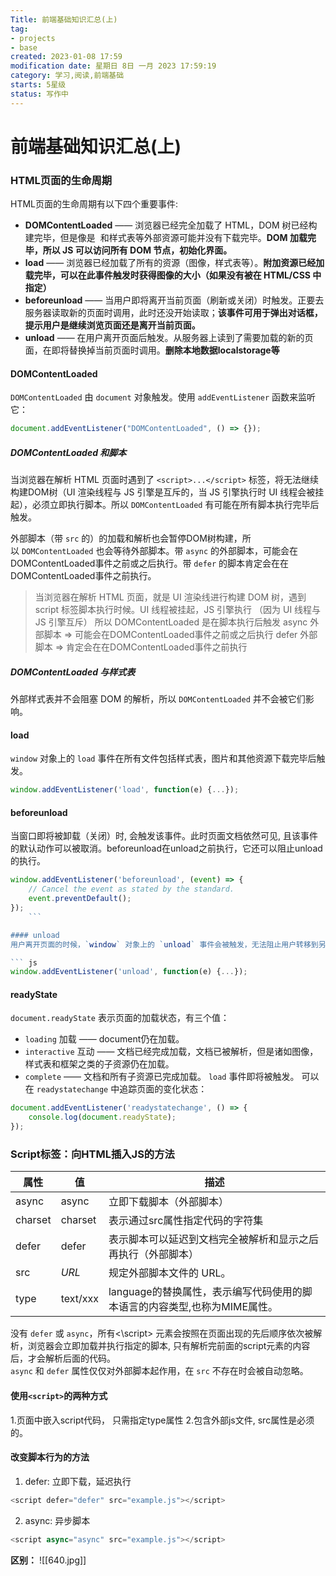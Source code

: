 ```yaml
---
Title: 前端基础知识汇总(上)
tag:
- projects
- base
created: 2023-01-08 17:59
modification date: 星期日 8日 一月 2023 17:59:19
category: 学习,阅读,前端基础
starts: 5星级
status: 写作中
---
```


# 前端基础知识汇总(上)

### HTML页面的生命周期

HTML页面的生命周期有以下四个重要事件:
- **DOMContentLoaded** —— 浏览器已经完全加载了 HTML，DOM 树已经构建完毕，但是像是 <img> 和样式表等外部资源可能并没有下载完毕。**DOM 加载完毕，所以 JS 可以访问所有 DOM 节点，初始化界面。**
- **load** —— 浏览器已经加载了所有的资源（图像，样式表等）。**附加资源已经加载完毕，可以在此事件触发时获得图像的大小（如果没有被在 HTML/CSS 中指定）**
- **beforeunload** —— 当用户即将离开当前页面（刷新或关闭）时触发。正要去服务器读取新的页面时调用，此时还没开始读取；**该事件可用于弹出对话框，提示用户是继续浏览页面还是离开当前页面。**
- **unload** —— 在用户离开页面后触发。从服务器上读到了需要加载的新的页面，在即将替换掉当前页面时调用。**删除本地数据localstorage等**

#### DOMContentLoaded
`DOMContentLoaded` 由 `document` 对象触发。使用 `addEventListener` 函数来监听它：

``` js
document.addEventListener("DOMContentLoaded", () => {});
```

##### DOMContentLoaded 和脚本
当浏览器在解析 HTML 页面时遇到了 `<script>...</script>` 标签，将无法继续构建DOM树（UI 渲染线程与 JS 引擎是互斥的，当 JS 引擎执行时 UI 线程会被挂起），必须立即执行脚本。所以 `DOMContentLoaded` 有可能在所有脚本执行完毕后触发。

外部脚本（带 `src` 的）的加载和解析也会暂停DOM树构建，所以 `DOMContentLoaded` 也会等待外部脚本。带 `async` 的外部脚本，可能会在DOMContentLoaded事件之前或之后执行。带 `defer` 的脚本肯定会在在DOMContentLoaded事件之前执行。

> 当浏览器在解析 HTML 页面，就是 UI 渲染线进行构建 DOM 树，遇到 script 标签脚本执行时候。UI 线程被挂起，JS 引擎执行 （因为 UI 线程与 JS 引擎互斥）
> 所以 DOMContentLoaded 是在脚本执行后触发
> async 外部脚本 => 可能会在DOMContentLoaded事件之前或之后执行
> defer 外部脚本 => 肯定会在在DOMContentLoaded事件之前执行

##### DOMContentLoaded 与样式表
外部样式表并不会阻塞 DOM 的解析，所以 `DOMContentLoaded` 并不会被它们影响。

#### load
`window` 对象上的 `load` 事件在所有文件包括样式表，图片和其他资源下载完毕后触发。

``` js
window.addEventListener('load', function(e) {...});
```

#### beforeunload
当窗口即将被卸载（关闭）时, 会触发该事件。此时页面文档依然可见, 且该事件的默认动作可以被取消。beforeunload在unload之前执行，它还可以阻止unload的执行。

``` js
window.addEventListener('beforeunload', (event) => {
	// Cancel the event as stated by the standard.
	event.preventDefault();
});
	```

#### unload
用户离开页面的时候，`window` 对象上的 `unload` 事件会被触发，无法阻止用户转移到另一个页面上。

``` js
window.addEventListener('unload', function(e) {...});
```

#### readyState
`document.readyState` 表示页面的加载状态，有三个值：
-   `loading` 加载 —— document仍在加载。
-   `interactive` 互动 —— 文档已经完成加载，文档已被解析，但是诸如图像，样式表和框架之类的子资源仍在加载。
-   `complete` —— 文档和所有子资源已完成加载。 `load` 事件即将被触发。
可以在 `readystatechange` 中追踪页面的变化状态：

``` js
document.addEventListener('readystatechange', () => {
	console.log(document.readyState);
});
```

### Script标签：向HTML插入JS的方法
| 属性    | 值      | 描述                                                         |
| ------- | ------- | ------------------------------------------------------------ |
| async   | async   | 立即下载脚本（外部脚本）                                     |
| charset | charset | 表示通过src属性指定代码的字符集                              |
| defer   | defer   | 表示脚本可以延迟到文档完全被解析和显示之后再执行（外部脚本） |
| src     | _URL_   | 规定外部脚本文件的 URL。                                     |
|type|text/xxx|language的替换属性，表示编写代码使用的脚本语言的内容类型,也称为MIME属性。     |
没有 `defer` 或 `async`，所有<\script> 元素会按照在页面出现的先后顺序依次被解析，浏览器会立即加载并执行指定的脚本, 只有解析完前面的script元素的内容后，才会解析后面的代码。  
`async` 和 `defer` 属性仅仅对外部脚本起作用，在 `src` 不存在时会被自动忽略。

#### 使用`<script>`的两种方式
1.页面中嵌入script代码， 只需指定type属性
2.包含外部js文件, src属性是必须的。

#### 改变脚本行为的方法
1. defer: 立即下载，延迟执行
``` js
<script defer="defer" src="example.js"></script>
```
2. async: 异步脚本
``` js
<script async="async" src="example.js"></script>
```
**区别：**
![[640.jpg]]

